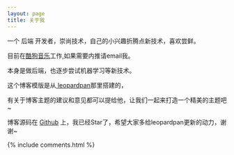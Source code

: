```yaml
---
layout: page
title: 关于我 
---
```


一个 后端 开发者，崇尚技术，自己的小兴趣折腾点新技术，喜欢尝鲜。
<p>
目前在<a target="_blank" href="https://www.kugou.com">酷狗音乐</a>工作,如果需要内推请email我。
<p>
本身是做后端，也逐步尝试机器学习等新技术。

<p>

这个博客模版是从<a href="/2016/10/jekyll_tutorials1/"> leopardpan</a>那里搭建的，

<p>

有关于博客主题的建议和意见都可以提给他，让我们一起来打造一个精美的主题吧~ 
<p> 

博客源码在 <a target="_blank" href='https://github.com/leopardpan/leopardpan.github.io/'>Github</a> 上，我已经Star了，希望大家多给leopardpan更新的动力，谢谢~


<p> 


{% include comments.html %}

